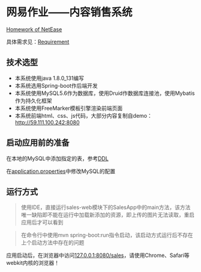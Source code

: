 # 网易作业——内容销售系统
[Homework of NetEase](https://github.com/Xavierqwb/sales)

具体需求见：[Requirement](Requirement.md)

## 技术选型
- 本系统使用java 1.8.0_131编写
- 本系统选用Spring-boot作后端开发
- 本系统使用MySQL5.6作为数据库，使用Druid作数据库连接池，使用Mybatis作为持久化框架
- 本系统使用FreeMarker模板引擎渲染前端页面
- 本系统前端html、css、js代码，大部分内容复制自demo：http://59.111.100.242:8080

## 启动应用前的准备

在本地的MySQL中添加指定的表，参考[DDL](ddl.sql)

在[application.properties](sales-web/src/main/resources/application.properties)中修改MySQL的配置

## 运行方式
> 使用IDE，直接运行sales-web模块下的SalesApp中的main方法，该方法唯一缺陷即不能在运行中加载新添加的资源，即上传的图片无法读取，重启应用后才可以看到

> 在命令行中使用mvn spring-boot:run指令启动，该启动方式运行后不存在上个启动方法中存在的问题

应用启动后，在浏览器中访问[127.0.0.1:8080/sales](127.0.0.1:8080/sales)，请使用Chrome、Safari等webkit内核的浏览器！